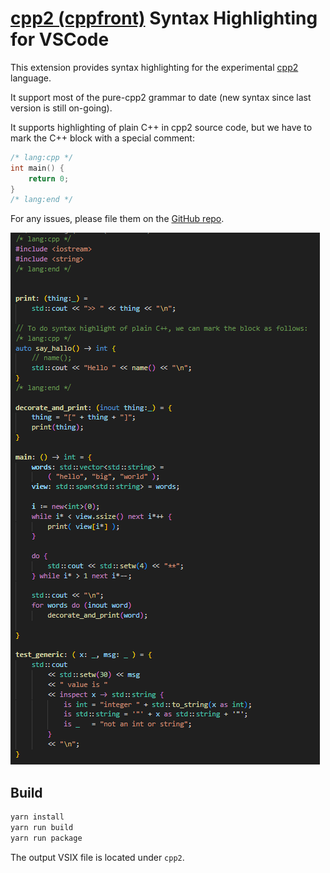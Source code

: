 # [cpp2 (cppfront)](https://github.com/hsutter/cppfront) Syntax Highlighting for VSCode

This extension provides syntax highlighting for the experimental [cpp2](https://github.com/hsutter/cppfront) language.

It support most of the pure-cpp2 grammar to date (new syntax since last version is still on-going).

It supports highlighting of plain C++ in cpp2 source code, but we have to mark the C++ block with a special comment:
    
```cpp
/* lang:cpp */
int main() {
    return 0;
}
/* lang:end */
```

For any issues, please file them on the [GitHub repo](https://github.com/elazarcoh/cpp2-syntax).

![Alt text](resources/syntax-highligh-example.png)

## Build

```bash
yarn install
yarn run build
yarn run package
```

The output VSIX file is located under `cpp2`.
